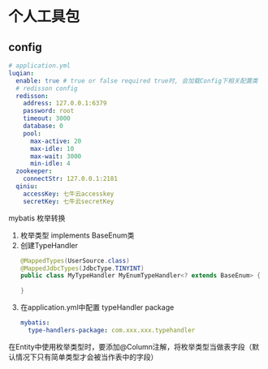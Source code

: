 # 个人工具包

## config

```yaml
# application.yml
luqian:
  enable: true # true or false required true时, 会加载Config下相关配置类
  # redisson config
  redisson:
    address: 127.0.0.1:6379
    password: root
    timeout: 3000
    database: 0
    pool:
      max-active: 20
      max-idle: 10
      max-wait: 3000
      min-idle: 4
  zookeeper:
    connectStr: 127.0.0.1:2181
  qiniu:
    accessKey: 七牛云accesskey
    secretKey: 七牛云secretKey
```

mybatis 枚举转换 
1. 枚举类型 implements BaseEnum类
2. 创建TypeHandler
    ```java
    @MappedTypes(UserSource.class)
    @MappedJdbcTypes(JdbcType.TINYINT)
    public class MyTypeHandler MyEnumTypeHandler<? extends BaseEnum> {
        
    }
    ```
3. 在application.yml中配置 typeHandler package
    ```yaml
    mybatis:
      type-handlers-package: com.xxx.xxx.typehandler
    
    ```

在Entity中使用枚举类型时，要添加@Column注解，将枚举类型当做表字段（默认情况下只有简单类型才会被当作表中的字段）
